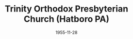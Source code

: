 ---
date: &id001 1955-11-28
end_date: null
location:
  address: 151 West County Line Road
  city: Hatboro
  state: PA
minister:
- end: 1959-01-01
  name: Robert Thoburn
  start: 1956-01-01
  type: pastor
- end: 1966-01-01
  name: A. Boyce Spooner
  start: 1961-01-01
  type: pastor
- end: 1970-01-01
  name: John Bettler
  start: 1967-01-01
  type: pastor
- end: 1980-01-01
  name: Thomas Tyson
  start: 1971-01-01
  type: pastor
- end: 2008-01-01
  name: George Cottenden
  start: 1981-01-01
  type: pastor
- end: null
  name: Larry Westerveld
  start: 2008-01-01
  type: pastor
- end: 1999-01-01
  name: William Laverty
  start: 1993-01-01
  type: Associate Pastor
- end: 2008-01-01
  name: Larry Westerveld
  start: 2002-01-01
  type: Associate Pastor
- end: 2014-01-01
  name: Douglas A. Watson
  start: 2005-01-01
  type: teacher
- end: 1992-01-01
  name: LeRoy Oliver
  start: 1980-01-01
  type: Minister of Visitation
- end: 1989-01-01
  name: George Morton
  start: 1985-01-01
  type: Evangelist
ministers:
- Robert Thoburn
- A. Boyce Spooner
- John Bettler
- Thomas Tyson
- George Cottenden
- Larry Westerveld
- William Laverty
- Larry Westerveld
- Douglas A. Watson
- LeRoy Oliver
- George Morton
name: Trinity Orthodox Presbyterian Church
names:
- end: null
  name: Trinity Orthodox Presbyterian Church
  start: 1955-11-28
origination_date: *id001
raw_data: "PA Hatboro\n\nTrinity Orthodox Presbyterian Church  (November 28, 1955\u2013\
  \ )\n151 West County Line Road\nPastors: Robert Thoburn, 1956\u201359\nA. Boyce\
  \ Spooner, 1961\u201366\nJohn Bettler, 1967\u201370\nThomas Tyson, 1971\u201380\n\
  George Cottenden, 1981\u20132008\nLarry Westerveld, 2008\u2013\nAssoc. Pastors:\
  \ William Laverty, 1993\u201399\nLarry Westerveld, 2002\u20138\nTeacher: Douglas\
  \ A. Watson, 2005\u201314\nMinister of Visitation:  LeRoy Oliver, 1980\u201392\n\
  Evangelist: George Morton, 1985\u201389"
received_from: null
states:
- PA
status:
  active: false
  end_date: null
  reason: null
  received_from: null
  withdrawal_to: null
title: Trinity Orthodox Presbyterian Church (Hatboro PA)

---